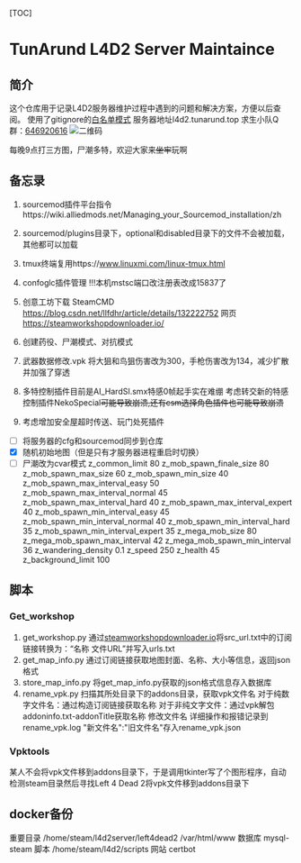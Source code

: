 [TOC]

# TunArund L4D2 Server Maintaince

## 简介
这个仓库用于记录L4D2服务器维护过程中遇到的问题和解决方案，方便以后查阅。
使用了gitignore的[白名单模式](https://cn.linux-console.net/?p=7733)
服务器地址l4d2.tunarund.top
求生小队Q群：[646920616](https://qm.qq.com/q/7eV7e1XlOo)
![二维码](https://l4d2.tunarund.top/static/eta/小队Q群.jpg)

每晚9点打三方图，尸潮多特，欢迎大家来~~坐牢~~玩啊

## 备忘录
1. sourcemod插件平台指令https://wiki.alliedmods.net/Managing_your_Sourcemod_installation/zh
2. sourcemod/plugins目录下，optional和disabled目录下的文件不会被加载，其他都可以加载
3. tmux终端复用https://www.linuxmi.com/linux-tmux.html
4. confoglc插件管理
!!!本机mstsc端口改注册表改成15837了
5. 创意工坊下载
SteamCMD https://blog.csdn.net/llfdhr/article/details/132222752
网页 https://steamworkshopdownloader.io/
6. 创建药役、尸潮模式、对抗模式
7. 武器数据修改.vpk
将大狙和鸟狙伤害改为300，手枪伤害改为134，减少扩散并加强了穿透

8. 多特控制插件目前是AI_HardSI.smx特感0帧起手实在难绷
考虑转交新的特感控制插件NekoSpecial~~可能导致崩溃,还有csm选择角色插件也可能导致崩溃~~
9. 考虑增加安全屋超时传送、玩门处死插件

- [ ] 将服务器的cfg和sourcemod同步到仓库
- [x] 随机初始地图（但是只有才服务器进程重启时切换）
- [ ] 尸潮改为cvar模式
z_common_limit                          80
z_mob_spawn_finale_size                  80
z_mob_spawn_max_size                     60
z_mob_spawn_min_size                     40
z_mob_spawn_max_interval_easy            50
z_mob_spawn_max_interval_normal          45
z_mob_spawn_max_interval_hard            40
z_mob_spawn_max_interval_expert          40
z_mob_spawn_min_interval_easy            45
z_mob_spawn_min_interval_normal          40
z_mob_spawn_min_interval_hard            35
z_mob_spawn_min_interval_expert          35
z_mega_mob_size                          80
z_mega_mob_spawn_max_interval            42
z_mega_mob_spawn_min_interval            36
z_wandering_density 		         0.1
z_speed 250
z_health 45
z_background_limit 100

## 脚本
### Get_workshop
1. get_workshop.py
通过[steamworkshopdownloader.io](https://steamworkshopdownloader.io/)将src_url.txt中的订阅链接转换为：“名称 文件URL”并写入urls.txt
2. get_map_info.py
通过订阅链接获取地图封面、名称、大小等信息，返回json格式
3. store_map_info.py
将get_map_info.py获取的json格式信息存入数据库
4. rename_vpk.py
扫描其所处目录下的addons目录，获取vpk文件名
对于纯数字文件名：通过构造订阅链接获取名称
对于非纯文字文件：通过vpk解包addoninfo.txt-addonTitle获取名称
修改文件名
详细操作和报错记录到rename_vpk.log
"新文件名":"旧文件名"存入rename_vpk.json
### Vpktools
某人不会将vpk文件移到addons目录下，于是调用tkinter写了个图形程序，自动检测steam目录然后寻找Left 4 Dead 2将vpk文件移到addons目录下
## docker备份
重要目录
/home/steam/l4d2server/left4dead2
/var/html/www
数据库
mysql-steam
脚本
/home/steam/l4d2/scripts
网站
certbot

